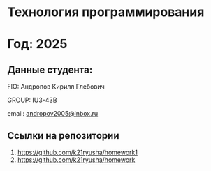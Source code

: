 # Технология программирования
# Год: 2025

## Данные студента:

FIO: Андропов Кирилл Глебович

GROUP: IU3-43B

email: andropov2005@inbox.ru

## Ссылки на репозитории

1. https://github.com/k21ryusha/homework1
2. https://github.com/k21ryusha/homework
